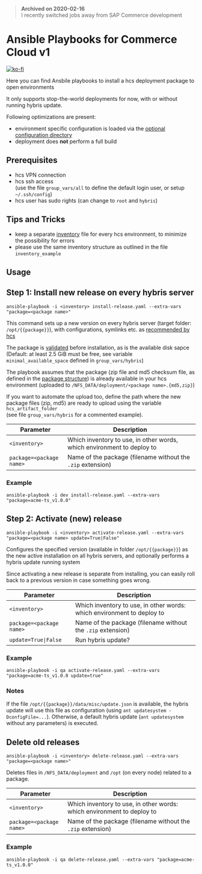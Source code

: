 > **Archived on 2020-02-16**\
> I recently switched jobs away from SAP Commerce development

# Ansible Playbooks for Commerce Cloud **v1**
[![ko-fi](https://www.ko-fi.com/img/githubbutton_sm.svg)](https://ko-fi.com/W7W7VS24)

Here you can find Ansbile playbooks to install a hcs deployment package to open environments

It only supports stop-the-world deployments for now, with or without running hybris update.

Following optimizations are present:

- environment specific configuration is loaded via the [optional configuration directory](https://help.hybris.com/6.6.0/hcd/8beb75da86691014a0229cf991cb67e4.html)
- deployment does **not** perform a full build


## Prerequisites

- hcs VPN connection
- hcs ssh access\
  (use the file  `group_vars/all` to define the default login user, or setup `~/.ssh/config`)
- hcs user has sudo rights (can change to `root` and `hybris`)

## Tips and Tricks

- keep a separate [inventory](http://docs.ansible.com/ansible/latest/intro_inventory.html) file for every hcs environment, to minimize the possibility for errors
- please use the same inventory structure as outlined in the file `inventory_example`

## Usage

## Step 1: Install new release on every hybris server

```
ansible-playbook -i <inventory> install-release.yaml --extra-vars "package=<package name>"
```

This command sets up a new version on every hybris server (target folder: `/opt/{{package}}`),
with configurations, symlinks etc. as [recommended by hcs][dev-install]

The package is [validated][validation] before installation, as is the available disk sapce
(Default: at least 2.5 GiB must be free, see variable `minimal_available_space` defined in `group_vars/hybris`)

The playbook assumes that the package (zip file and md5 checksum file, as defined in the 
[package structure][package]) is already available in your hcs environment 
(uploaded to `/NFS_DATA/deployment/<package name>.{md5,zip}`)

If you want to automate the upload too, define the path where the new package files (zip, md5)
are ready to upload using the variable `hcs_artifact_folder` \
(see file `group_vars/hybris` for a commented example).

|Parameter|Description|
|---|---|
|`<inventory>`|Which inventory to use, in other words, which environment to deploy to|
|`package=<package name>`|Name of the package (filename without the `.zip` extension)|


### Example

```
ansible-playbook -i dev install-release.yaml --extra-vars "package=acme-ts_v1.0.0"
```

## Step 2: Activate (new) release

```
ansible-playbook -i <inventory> activate-release.yaml --extra-vars "package=<package name> update=True|False"
```

Configures the specified version (available in folder `/opt/{{package}}`) as the new
active installation on all hybris servers, and optionally performs a hybris update running system

Since activating a new release is separate from installing, you can easily roll
back to a previous version in case something goes wrong.

|Parameter|Description|
|---|---|
|`<inventory>`|Which inventory to use, in other words: which environment to deploy to|
|`package=<package name>`|Name of the package (filename without the `.zip` extension)|
|`update=True\|False`|Run hybris update?|

### Example

```
ansible-playbook -i qa activate-release.yaml --extra-vars "package=acme-ts_v1.0.0 update=true"
```

### Notes

If the file `/opt/{{package}}/data/misc/update.json` is available, the hybris update will
use this file as configuration (using `ant updatesystem -DconfigFile=...`).
Otherwise, a default hybris update (`ant updatesystem` without any parameters) is executed.

## Delete old releases

```
ansible-playbook -i <inventory> delete-release.yaml --extra-vars "package=<package name>"
```

Deletes files in `/NFS_DATA/deployment` and `/opt` (on every node) related to a 
package.

|Parameter|Description|
|---|---|
|`<inventory>`|Which inventory to use, in other words: which environment to deploy to|
|`package=<package name>`|Name of the package (filename without the `.zip` extension)|

### Example

```
ansible-playbook -i qa delete-release.yaml --extra-vars "package=acme-ts_v1.0.0"
```


[package]: https://help.hybris.com/scc/sid/b2d62e2a93004c6c9c3d438c4dc31fba.html
[validation]: https://help.hybris.com/scc/sid/89922e5cdfeb41d99725f2901233296e.html
[dev-install]: https://help.hybris.com/scc/sid/4906e3a1b3a340faaaafb64639bf191d.html
